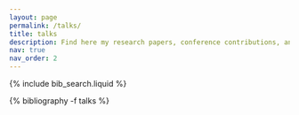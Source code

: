 ```yaml
---
layout: page
permalink: /talks/
title: talks
description: Find here my research papers, conference contributions, and journal articles.
nav: true
nav_order: 2
---
```


<!-- _pages/publications.md -->

<!-- Bibsearch Feature -->

{% include bib_search.liquid %}

<div class="publications">

{% bibliography -f talks %}

</div>